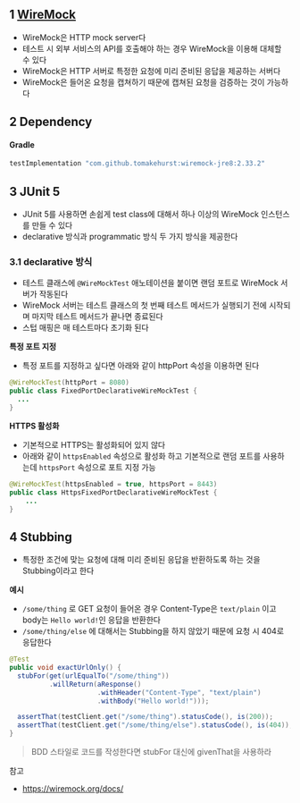 ##  1 [WireMock](https://wiremock.org/docs/)

* WireMock은 HTTP mock server다
* 테스트 시 외부 서비스의 API를 호출해야 하는 경우 WireMock을 이용해 대체할 수 있다
* WireMock은 HTTP 서버로 특정한 요청에 미리 준비된 응답을 제공하는 서버다
* WireMock은 들어온 요청을 캡쳐하기 때문에 캡쳐된 요청을 검증하는 것이 가능하다



##  2 Dependency

####  Gradle

```groovy
testImplementation "com.github.tomakehurst:wiremock-jre8:2.33.2"
```



##  3 JUnit 5

* JUnit 5를 사용하면 손쉽게 test class에 대해서 하나 이상의 WireMock 인스턴스를 만들 수 있다
* declarative 방식과 programmatic 방식 두 가지 방식을 제공한다



###  3.1 declarative 방식

* 테스트 클래스에 `@WireMockTest` 애노테이션을 붙이면 랜덤 포트로 WireMock 서버가 작동된다
* WireMock 서버는 테스트 클래스의 첫 번째 테스트 메서드가 실행되기 전에 시작되며 마지막 테스트 메서드가 끝나면 종료된다
* 스텁 매핑은 매 테스트마다 초기화 된다



**특정 포트 지정**

* 특정 포트를 지정하고 싶다면 아래와 같이 httpPort 속성을 이용하면 된다

```java
@WireMockTest(httpPort = 8080)
public class FixedPortDeclarativeWireMockTest {
  ...
}
```



**HTTPS 활성화**

* 기본적으로 HTTPS는 활성화되어 있지 않다
* 아래와 같이 `httpsEnabled` 속성으로 활성화 하고 기본적으로 랜덤 포트를 사용하는데 `httpsPort` 속성으로 포트 지정 가능

```java
@WireMockTest(httpsEnabled = true, httpsPort = 8443)
public class HttpsFixedPortDeclarativeWireMockTest {
    ...
}
```



##  4 Stubbing

* 특정한 조건에 맞는 요청에 대해 미리 준비된 응답을 반환하도록 하는 것을 Stubbing이라고 한다



**예시**

* `/some/thing` 로 GET 요청이 들어온 경우 Content-Type은 `text/plain` 이고 body는 `Hello world!`인 응답을 반환한다
* `/some/thing/else` 에 대해서는 Stubbing을 하지 않았기 때문에 요청 시 404로 응답한다  

```java
@Test
public void exactUrlOnly() {
  stubFor(get(urlEqualTo("/some/thing"))
          .willReturn(aResponse()
                      .withHeader("Content-Type", "text/plain")
                      .withBody("Hello world!")));

  assertThat(testClient.get("/some/thing").statusCode(), is(200));
  assertThat(testClient.get("/some/thing/else").statusCode(), is(404));
}
```

> BDD 스타일로 코드를 작성한다면 stubFor 대신에 givenThat을 사용하라



참고

* https://wiremock.org/docs/